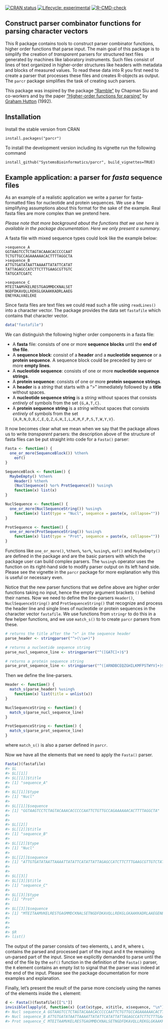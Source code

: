
<!-- README.md is generated from README.Rmd. Edit README.Rmd -->

<!-- badges: start -->

[![CRAN
status](https://www.r-pkg.org/badges/version/parcr)](https://cran.r-project.org/package=parcr)
[![Lifecycle:
experimental](https://img.shields.io/badge/lifecycle-experimental-orange.svg)](https://lifecycle.r-lib.org/articles/stages.html#experimental)
[![R-CMD-check](https://github.com/SystemsBioinformatics/parcr/actions/workflows/R-CMD-check.yaml/badge.svg)](https://github.com/SystemsBioinformatics/parcr/actions/workflows/R-CMD-check.yaml)
<!-- badges: end -->

## Construct parser combinator functions for parsing character vectors

This R package contains tools to construct parser combinator functions,
higher order functions that parse input. The main goal of this package
is to simplify the creation of *transparent* parsers for structured text
files generated by machines like laboratory instruments. Such files
consist of lines of text organized in higher-order structures like
headers with metadata and blocks of measured values. To read these data
into R you first need to create a parser that processes these files and
creates R-objects as output. The `parcr` package simplifies the task of
creating such parsers.

This package was inspired by the package
[“Ramble”](https://github.com/8bit-pixies/Ramble) by Chapman Siu and
co-workers and by the paper [“Higher-order functions for
parsing”](https://doi.org/10.1017/S0956796800000411) by [Graham
Hutton](https://orcid.org/0000-0001-9584-5150) (1992).

## Installation

Install the stable version from CRAN

    install.packages("parcr")

To install the development version including its vignette run the
following command

    install_github("SystemsBioinformatics/parcr", build_vignettes=TRUE)

## Example application: a parser for *fasta* sequence files

As an example of a realistic application we write a parser for
fasta-formatted files for nucleotide and protein sequences. We use a few
simplifying assumptions about this format for the sake of the example.
Real fasta files are more complex than we pretend here.

*Please note that more background about the functions that we use here
is available in the package documentation. Here we only present a
summary.*

A fasta file with mixed sequence types could look like the example
below:

    >sequence_A
    GGTAAGTCCTCTAGTACAAACACCCCCAAT
    TCTGTTGCCAGAAAAAACACTTTTAGGCTA
    >sequence_B
    ATTGTGATATAATTAAAATTATATTCATAT
    TATTAGAGCCATCTTCTTTGAAGCGTTGTC
    TATGCATCGATC

    >sequence_C
    MTEITAAMVKELRESTGAGMMDCKNALSET
    NGDFDKAVQLLREKGLGKAAKKADRLAAEG
    ENEYKALVAELEKE

Since fasta files are text files we could read such a file using
`readLines()` into a character vector. The package provides the data set
`fastafile` which contains that character vector.

``` r
data("fastafile")
```

We can distinguish the following higher order components in a fasta
file:

- A **fasta** file: consists of one or more **sequence blocks** until
  the **end of the file**.
- A **sequence block**: consist of a **header** and a **nucleotide
  sequence** or a **protein sequence**. A sequence block could be
  preceded by zero or more **empty lines**.
- A **nucleotide sequence**: consists of one or more **nucleotide
  sequence strings**.
- A **protein sequence**: consists of one or more **protein sequence
  strings**.
- A **header** is a *string* that starts with a “\>” immediately
  followed by a **title** without spaces.
- A **nucleotide sequence string** is a *string* without spaces that
  consists *entirely* of symbols from the set `{G,A,T,C}`.
- A **protein sequence string** is a *string* without spaces that
  consists *entirely* of symbols from the set
  `{A,R,N,D,B,C,E,Q,Z,G,H,I,L,K,M,F,P,S,T,W,Y,V}`.

It now becomes clear what we mean when we say that the package allows us
to write *transparent* parsers: the description above of the structure
of fasta files can be put straight into code for a `Fasta()` parser:

``` r
Fasta <- function() {
  one_or_more(SequenceBlock()) %then%
    eof()
}

SequenceBlock <- function() {
  MaybeEmpty() %then% 
    Header() %then% 
    (NuclSequence() %or% ProtSequence()) %using%
    function(x) list(x)
}

NuclSequence <- function() {
  one_or_more(NuclSequenceString()) %using% 
    function(x) list(type = "Nucl", sequence = paste(x, collapse=""))
}

ProtSequence <- function() {
  one_or_more(ProtSequenceString()) %using% 
    function(x) list(type = "Prot", sequence = paste(x, collapse=""))
}
```

Functions like `one_or_more()`, `%then%`, `%or%`, `%using%`, `eof()` and
`MaybeEmpty()` are defined in the package and are the basic parsers with
which the package user can build complex parsers. The `%using%` operator
uses the function on its right-hand side to modify parser output on its
left hand side. Please see the vignette in the `parcr` package for more
explanation why this is useful or necessary even.

Notice that the new parser functions that we define above are higher
order functions taking no input, hence the empty argument brackets `()`
behind their names. Now we need to define the line-parsers `Header()`,
`NuclSequenceString()` and `ProtSequenceString()` that recognize and
process the header line and single lines of nucleotide or protein
sequences in the character vector `fastafile`. We use functions from
`stringr` to do this in a few helper functions, and we use `match_s()`
to to create `parcr` parsers from these.

``` r
# returns the title after the ">" in the sequence header
parse_header <- stringparser("^>(\\w+)")

# returns a nucleotide sequence string
parse_nucl_sequence_line <- stringparser("^([GATC]+)$")

# returns a protein sequence string
parse_prot_sequence_line <- stringparser("^([ARNDBCEQZGHILKMFPSTWYV]+)$")
```

Then we define the line-parsers.

``` r
Header <- function() {
  match_s(parse_header) %using% 
    function(x) list(title = unlist(x))
}

NuclSequenceString <- function() {
  match_s(parse_nucl_sequence_line)
}

ProtSequenceString <- function() {
  match_s(parse_prot_sequence_line)
}
```

where `match_s()` is also a parser defined in `parcr`.

Now we have all the elements that we need to apply the `Fasta()` parser.

``` r
Fasta()(fastafile)
#> $L
#> $L[[1]]
#> $L[[1]]$title
#> [1] "sequence_A"
#> 
#> $L[[1]]$type
#> [1] "Nucl"
#> 
#> $L[[1]]$sequence
#> [1] "GGTAAGTCCTCTAGTACAAACACCCCCAATTCTGTTGCCAGAAAAAACACTTTTAGGCTA"
#> 
#> 
#> $L[[2]]
#> $L[[2]]$title
#> [1] "sequence_B"
#> 
#> $L[[2]]$type
#> [1] "Nucl"
#> 
#> $L[[2]]$sequence
#> [1] "ATTGTGATATAATTAAAATTATATTCATATTATTAGAGCCATCTTCTTTGAAGCGTTGTCTATGCATCGATC"
#> 
#> 
#> $L[[3]]
#> $L[[3]]$title
#> [1] "sequence_C"
#> 
#> $L[[3]]$type
#> [1] "Prot"
#> 
#> $L[[3]]$sequence
#> [1] "MTEITAAMVKELRESTGAGMMDCKNALSETNGDFDKAVQLLREKGLGKAAKKADRLAAEGENEYKALVAELEKE"
#> 
#> 
#> 
#> $R
#> list()
```

The output of the parser consists of two elements, `L` and `R`, where
`L` contains the parsed and processed part of the input and `R` the
remaining un-parsed part of the input. Since we explicitly demanded to
parse until the end of the file by the `eof()` function in the
definition of the `Fasta()` parser, the `R` element contains an empty
list to signal that the parser was indeed at the end of the input.
Please see the package documentation for more examples and explanation.

Finally, let’s present the result of the parse more concisely using the
names of the elements inside the `L` element:

``` r
d <- Fasta()(fastafile)[["L"]]
invisible(lapply(d, function(x) {cat(x$type, x$title, x$sequence, "\n")}))
#> Nucl sequence_A GGTAAGTCCTCTAGTACAAACACCCCCAATTCTGTTGCCAGAAAAAACACTTTTAGGCTA 
#> Nucl sequence_B ATTGTGATATAATTAAAATTATATTCATATTATTAGAGCCATCTTCTTTGAAGCGTTGTCTATGCATCGATC 
#> Prot sequence_C MTEITAAMVKELRESTGAGMMDCKNALSETNGDFDKAVQLLREKGLGKAAKKADRLAAEGENEYKALVAELEKE
```
